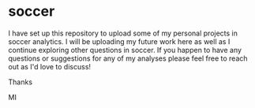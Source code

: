 # soccer

I have set up this repository to upload some of my personal projects in soccer analytics. I will be uploading my future work here as well as I continue exploring other questions in soccer. If you happen to have any questions or suggestions for any of my analyses please feel free to reach out as I'd love to discuss! 

Thanks

MI
